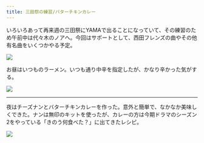 ```yaml
---
title: 三田祭の練習/バターチキンカレー
---
```


いろいろあって再来週の三田祭にYAMAで出ることになっていて、その練習のため午前中は代々木のノアへ。今回はサポートとして、西田フレンズの曲やその他有名曲をいくつかやる予定。

![](https://photos.apkas.net/medium/202311/20231112-094057.webp)

お昼はいつものラーメン。いつも通り中辛を指定したが、かなり辛かった気がする。

![](https://photos.apkas.net/medium/202311/20231112-130355.webp)

---

夜はチーズナンとバターチキンカレーを作った。意外と簡単で、なかなか美味しくできた。ナンは無印のキットを使ったが、カレーの方は今期ドラマのシーズン2をやっている「きのう何食べた？」に出てきたレシピ。

![](https://photos.apkas.net/medium/202311/20231112-184826.webp)
